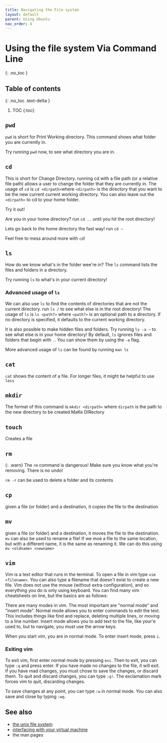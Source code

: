 ```yaml
---
title: Navigating the File system
layout: default
parent: Using Ubuntu
nav_order: 4
---
```


# Using the file system Via Command Line
{: .no_toc }

## Table of contents
{: .no_toc .text-delta }

1. TOC
{:toc}

## `pwd`

`pwd` is short for Print Working directory. This command shows what folder you are currently in.

Try running `pwd` now, to see what directory you are in.

## `cd`

This is short for Change Directory. running cd with a file path (or a relative file path) allows a user to change the folder that they are currently in.
The usage of `cd` is `cd <dirpath>`where `<dirpath>` is the directory that you want to be the new current current working directory. You can also leave out the `<dirpath>` to cd to your home folder.

Try it out!

Are you in your home directory? run `cd ..` until you hit the root directory!

Lets go back to the home directory the fast way! run `cd ~`

Feel free to mess around more with `cd`!

## `ls`

How do we know what's in the folder wee're in? The `ls` command lists the files and folders in a directory.

Try running `ls` to what's in your current directory!

### Advanced usage of `ls`

We can also use `ls` to find the contents of directories that are not the current directory. run `ls /` to see what else is in the root directory!
The usage of `ls` is `ls <path?>` where `<path?>` is an optional path to a directory. If no directory is specified, it defaults to the current working directory.

It is also possible to make hidden files and folders. Try running `ls -a ~` to see what else is in your home directory! By default, `ls` ignores files and folders that begin with `.`. You can show them by using the `-a` flag.

More advanced usage of `ls` can be found by running `man ls`

## `cat`

`cat` shows the content of a file. For longer files, it might be helpful to use `less`

## `mkdir`

The format of this command is `mkdir <dirpath>` where `dirpath` is the path to the new directory to be created
MaKe DIRectory

## `touch`

Creates a file

## `rm`

{: .warn}
The `rm` command is dangerous! Make sure you know what you're removing. There is no undo!

`rm -r` can be used to delete a folder and its contents

## `cp`

given a file (or folder) and a destination, it copies the file to the destination

## `mv`

given a file (or folder) and a destination, it moves the file to the destination.
`mv` can also be used to rename a file! If we moe a file to the same location, but with a different name, it is the same as renaming it. We can do this using `mv <oldname> <newname>`

## `vim`

Vim is a text editor that runs in the terminal. To open a file in vim type `vim <filename>`. You can also type a filename that doesn't exist to create a new file. Vim does not use the mouse (without extra configuration), and so everything you do is only using keyboard. You can find many vim cheatsheets on line, but the basics are as follows:

There are many modes in vim. The most important are "normal mode" and "insert mode". Normal mode allows you to enter commands to edit the text. This includes things like find and replace, deleting multiple lines, or moving to a line number. Insert mode allows you to add text to the file, like your'e used to, but to navigate, you must use the arrow keys.

When you start vim, you are in normal mode. To enter insert mode, press `i`.

### Exiting vim

To exit vim, first enter normal mode by pressing `esc`. Then to exit, you can type `:q` and press enter. If you have made no changes to the file, it will exit. If you have mad changes, you must chose to save the changes, or discard them. To quit and discard changes, you can type `:q!`. The exclamation mark forces vim to quit, discarding changes.

To save changes at any point, you can type `:w` in normal mode. You can also save and close by typing `:wq`.

## See also

- [the unix file system](filesys)
- [interfacing with your virtual machine](interface)
- the man pages
